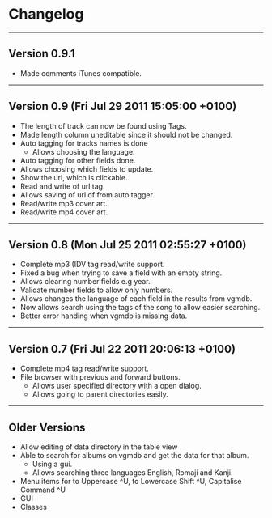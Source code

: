 Changelog
=========

-------------
Version 0.9.1
-------------
* Made comments iTunes compatible.

-----------
Version 0.9 (Fri Jul 29 2011 15:05:00 +0100)
-----------
* The length of track can now be found using Tags.
* Made length column uneditable since it should not be changed.
* Auto tagging for tracks names is done
  * Allows choosing the language.
* Auto tagging for other fields done.
* Allows choosing which fields to update.
* Show the url, which is clickable.
* Read and write of url tag.
* Allows saving of url of from auto tagger.
* Read/write mp3 cover art.
* Read/write mp4 cover art.

-----------
Version 0.8 (Mon Jul 25 2011 02:55:27 +0100)
-----------
* Complete mp3 (IDV tag read/write support.
* Fixed a bug when trying to save a field with an empty string.
* Allows clearing number fields e.g year.
* Validate number fields to allow only numbers. 
* Allows changes the language of each field in the results from vgmdb.
* Now allows search using the tags of the song to allow easier searching.
* Better error handing when vgmdb is missing data.

-----------
Version 0.7 (Fri Jul 22 2011 20:06:13 +0100)
-----------
* Complete mp4 tag read/write support.
* File browser with previous and forward buttons.
	* Allows user specified directory with a open dialog. 
	* Allows going to parent directories easily.  

--------------
Older Versions
--------------
* Allow editing of data directory in the table view
* Able to search for albums on vgmdb and get the data for that album.
	* Using a gui.
	* Allows searching three languages English, Romaji and Kanji.
* Menu items for to Uppercase ^U, to Lowercase Shift ^U, Capitalise Command ^U
* GUI
* Classes 